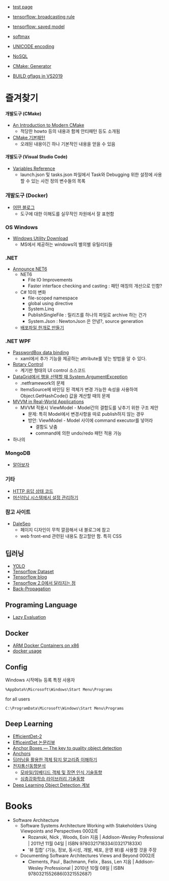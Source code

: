
* [test page](https://bartkim.github.io/2018/12/04/bbb)
* [tensorflow: broadcasting rule](https://bartkim.github.io/2019/01/27/tensorflow_broadcasting_rule)
* [tensorflow: saved model](https://bartkim.github.io/post/tensorflow/saved_model_cli)
* [softmax](https://bartkim.github.io/2019/01/27/softmax)

* [UNICODE encoding](https://bartkim.github.io/2019/03/10/UNICODE_encoding)
* [NoSQL](https://bartkim.github.io/2019/06/20/NoSQL)

* [CMake: Generator](_posts/cmake/generate.md)
* [BUILD gflags in VS2019](post/build_gflags.md)

# 즐겨찾기
#### 개발도구 (CMake)
* [An Introduction to Modern CMake](https://cliutils.gitlab.io/modern-cmake/)
  * 적당한 howto 등의 내용과 함께 안티패턴 등도 소개됨
* [CMake 기본패턴](https://www.tuwlab.com/27270)
  * 오래된 내용이긴 하나 기본적인 내용을 얻을 수 있음
#### 개발도구 (Visual Studio Code)
* [Variables Reference](https://code.visualstudio.com/docs/editor/variables-reference)
  * launch.json 및 tasks.json 파일에서 Task와 Debugging 위한 설정에 사용할 수 있는 사전 정의 변수들의 목록
### 개발도구 (Docker)
  * [어떤 블로그](https://zinirun.github.io/categories/cloud/docker/)
    * 도구에 대한 이해도를 실무적인 차원에서 잘 표현함
### OS Windows
* [Windows Utility Download](https://docs.microsoft.com/en-us/sysinternals/downloads/procmon)
  * MS에서 제공하는 windows의 별의별 유틸리티들

### .NET
* [Announce NET6](https://devblogs.microsoft.com/dotnet/announcing-net-6/)
  * NET6
    * File IO Improvements
    * Faster interface checking and casting : 패턴 매칭의 개선으로 인함?
  * C# 10의 변화
    * file-scoped namespace
    * global using directive
    * System.Linq
    * PublishSingleFile : 릴리즈를 하나의 파일로 archive 하는 건가
    * System.Json : NewtonJson 은 안녕?, source generation
  * [배포파일 한개로 만들기](https://blog.naver.com/vactorman/222606954186)
  
### .NET WPF
  * [PasswordBox data binding](http://blog.functionalfun.net/2008/06/wpf-passwordbox-and-data-binding.html)
    * xaml에서 추가 기능을 제공하는 attribute를 넣는 방법을 알 수 있다.
  * [Rotary Control](https://www.codeproject.com/Articles/4044072/A-WPF-Rotary-Control)
    * 계기판 형태의 UI control 소스코드
  * [DataGrid에서 행을 선택할 때 System.ArgumentException](https://docs.microsoft.com/ko-kr/troubleshoot/dotnet/framework/argumentexception-select-row-wpf-datagrid)
    * .netframework의 문제
    * ItemsSource에 바인딩 된 객체가 변경 가능한 속성을 사용하여 Object.GetHashCode() 값을 계산할 때의 문제
  * [MVVM in Real-World Applications](https://firefinch.io/deep-dive-mvvm/)
    * MVVM 적용시 ViewModel - Model간의 결합도를 낮추기 위한 구조 제안
      * 문제: 특히 Model에서 변경사항을 따로 publish하지 않는 경우
      * 방안: ViewModel - Model 사이에 command executor를 넣어라
        * 결함도 낮춤
        * command에 의한 undo/redo 패턴 적용 가능
  * 하나의 

### MongoDB
* [알아보자](https://bartkim.github.io/post/mongodb/features)

### 기타
* [HTTP 응답 상태 코드](https://developer.mozilla.org/en-US/docs/Web/HTTP/Status)
* [머신러닝 시스템에서 설정 관리하기](https://rosinality.github.io/2021/05/%EB%A8%B8%EC%8B%A0-%EB%9F%AC%EB%8B%9D-%EC%8B%9C%EC%8A%A4%ED%85%9C%EC%97%90%EC%84%9C-%EC%84%A4%EC%A0%95-%EA%B4%80%EB%A6%AC%ED%95%98%EA%B8%B0/)
### 참고 사이트
* [DaleSeo](https://www.daleseo.com/)
  * 페이지 디자인이 무척 깔끔해서 내 블로그에 참고
  * web front-end 관련된 내용도 참고할만 함. 특히 CSS

## 딥러닝
* [YOLO](https://curt-park.github.io/2017-03-26/yolo/)
* [Tensorflow Dataset](https://cyc1am3n.github.io/2018/09/13/how-to-use-dataset-in-tensorflow.html)
* [Tensorflow blog](https://tensorflow.blog/2017/05/10/tf%EC%9D%98-%ED%85%90%EC%84%9C%EC%99%80-%EC%83%81%EC%88%98-%EB%B3%80%EC%88%98-%ED%94%8C%EB%A0%88%EC%9D%B4%EC%8A%A4%ED%99%80%EB%8D%94/)
* [Tensorflow 2.0에서 달라지는 점](https://medium.com/@ljb7977/%ED%85%90%EC%84%9C%ED%94%8C%EB%A1%9C%EC%9A%B0-2-0%EC%97%90%EC%84%9C-%EB%8B%AC%EB%9D%BC%EC%A7%80%EB%8A%94-%EC%A0%90-6e233e0c7fbe)
* [Back-Propagation](https://medium.com/@14prakash/back-propagation-is-very-simple-who-made-it-complicated-97b794c97e5c)

## Programing Language
* [Lazy Evaluation](post/programming_language/lazy_evaluation.md)

## Docker
* [ARM Docker Containers on x86](https://www.stereolabs.com/docs/docker/building-arm-container-on-x86)
* [docker usage](post/docker_usage.md)

## Config
Windows 시작메뉴 등록
특정 사용자
```
%AppData%\Microsoft\Windows\Start Menu\Programs
```
for all users
```
C:\ProgramData\Microsoft\Windows\Start Menu\Programs
```


## Deep Learning
* [EfficientDet-2](https://jjeamin.github.io/paper/2019/11/23/EfficientDet2/)
* [EfficeintDet 논문리뷰](https://hoya012.github.io/blog/EfficientDet-Review/)
* [Anchor Boxes — The key to quality object detection](https://medium.com/@andersasac/anchor-boxes-the-key-to-quality-object-detection-ddf9d612d4f9)
* [Anchors](https://medipixel.github.io/post/2019-06-14-anchor-target/)
* [딥러닝을 활용한 객체 탐지 알고리즘 이해하기](https://blogs.sas.com/content/saskorea/2018/12/21/%EB%94%A5%EB%9F%AC%EB%8B%9D%EC%9D%84-%ED%99%9C%EC%9A%A9%ED%95%9C-%EA%B0%9D%EC%B2%B4-%ED%83%90%EC%A7%80-%EC%95%8C%EA%B3%A0%EB%A6%AC%EC%A6%98-%EC%9D%B4%ED%95%B4%ED%95%98%EA%B8%B0/)
* [전자통신동향분석](https://ettrends.etri.re.kr/ettrends/180/#section0)
  * [모바일/임베디드 객체 및 장면 인식 기술동향](https://ettrends.etri.re.kr/ettrends/180/0905180012/)
  * [심층강화학습 라이브러리 기술동향](https://ettrends.etri.re.kr/ettrends/180/0905180008/34-6_87-99.pdf)
* [Deep Learning Object Detection 계보](https://blog.naver.com/phj8498/221772316253)



# Books
* Software Architecture
  * Software Systems Architecture Working with Stakeholders Using Viewpoints and Perspectives 0002/E
    * Rozanski, Nick , Woods, Eoin 지음 | Addison-Wesley Professional | 2011년 11월 04일 | ISBN 9780321718334(032171833X)
    * '뷰 집합' (기능, 정보, 동시성, 개발, 배포, 운영 뷰)를 사용할 것을 주장
  * Documenting Software Architectures Views and Beyond 0002/E
    * Clements, Paul , Bachmann, Felix , Bass, Len 지음 | Addison-Wesley Professional | 2010년 10월 08일 | ISBN 9780321552686(0321552687)
